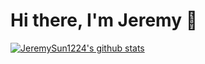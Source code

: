 # Hi there, I'm Jeremy 👋

<a href="http://google.com">
 <img align="middle" src="https://github-readme-stats.vercel.app/api?username=JeremySun1224&show_icons=true&title_color=ff8f1c&icon_color=250E62&text_color=193549&bg_color=f2fcff" alt="JeremySun1224's github stats" />
</a>



<!--
**yiyangiliu/yiyangiliu** is a ✨ _special_ ✨ repository because its `README.md` (this file) appears on your GitHub profile.

 - 📌 **Self-motivated** Learner.
 - 👔 Current Research Intern at **FounderIT**
   - Machine Reading Comprehension, Python & JAVA
 - 🎓**NUIST & CSUST**

Here are some ideas to get you started:

- 🔭 I’m currently working on ...
- 🌱 I’m currently learning ...
- 👯 I’m looking to collaborate on ...
- 🤔 I’m looking for help with ...
- 💬 Ask me about ...
- 📫 How to reach me: ...
- 😄 Pronouns: ...
- ⚡ Fun fact: ...
-->

